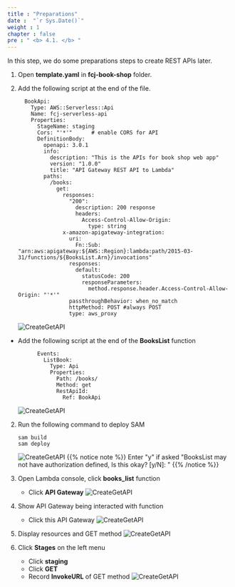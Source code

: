 ```yaml
---
title : "Preparations"
date :  "`r Sys.Date()`" 
weight : 1
chapter : false
pre : " <b> 4.1. </b> "
---
```

In this step, we do some preparations steps to create REST APIs later.

1. Open **template.yaml** in **fcj-book-shop** folder.

2. Add the following script at the end of the file.
    ```
      BookApi:
        Type: AWS::Serverless::Api
        Name: fcj-serverless-api
        Properties:
          StageName: staging
          Cors: "'*'"      # enable CORS for API
          DefinitionBody:
            openapi: 3.0.1
            info:
              description: "This is the APIs for book shop web app"
              version: "1.0.0"
              title: "API Gateway REST API to Lambda"
            paths:
              /books:
                get:
                  responses:
                    "200":
                      description: 200 response
                      headers:
                        Access-Control-Allow-Origin:
                          type: string
                  x-amazon-apigateway-integration:
                    uri:
                      Fn::Sub: "arn:aws:apigateway:${AWS::Region}:lambda:path/2015-03-31/functions/${BooksList.Arn}/invocations"
                    responses:
                      default:
                        statusCode: 200
                        responseParameters:
                          method.response.header.Access-Control-Allow-Origin: "'*'"
                    passthroughBehavior: when_no_match
                    httpMethod: POST #always POST
                    type: aws_proxy
    ```
    ![CreateGetAPI](/images/1/53.png?width=90pc)

  - Add the following script at the end of the **BooksList** function
    ```
          Events:
            ListBook:
              Type: Api
              Properties:
                Path: /books/
                Method: get
                RestApiId:
                  Ref: BookApi
    ```
    ![CreateGetAPI](/images/1/54.png?width=90pc)

2. Run the following command to deploy SAM
    ```
    sam build
    sam deploy
    ```
    ![CreateGetAPI](/images/1/55.png?width=90pc)
{{% notice note %}}
Enter "y" if asked "BooksList may not have authorization defined, Is this okay? [y/N]: "
{{% /notice %}}


3. Open Lambda console, click **books_list** function
    - Click **API Gateway**
    ![CreateGetAPI](/images/1/56.png?width=90pc)

4. Show API Gateway being interacted with function
    - Click this API Gateway
    ![CreateGetAPI](/images/1/57.png?width=90pc)

5. Display resources and GET method
    ![CreateGetAPI](/images/1/58.png?width=90pc)

6. Click **Stages** on the left menu
    - Click **staging**
    - Click **GET**
    - Record **InvokeURL** of GET method
    ![CreateGetAPI](/images/1/59.png?width=90pc)






